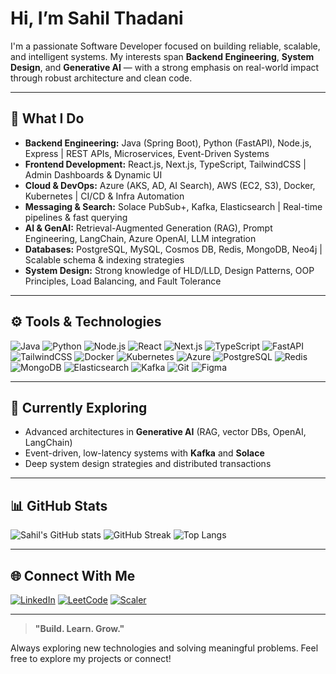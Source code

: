 # Hi, I’m **Sahil Thadani**

I'm a passionate Software Developer focused on building reliable, scalable, and intelligent systems. My interests span **Backend Engineering**, **System Design**, and **Generative AI** — with a strong emphasis on real-world impact through robust architecture and clean code.

---

## 💼 What I Do

* **Backend Engineering:** Java (Spring Boot), Python (FastAPI), Node.js, Express | REST APIs, Microservices, Event-Driven Systems
* **Frontend Development:** React.js, Next.js, TypeScript, TailwindCSS | Admin Dashboards & Dynamic UI
* **Cloud & DevOps:** Azure (AKS, AD, AI Search), AWS (EC2, S3), Docker, Kubernetes | CI/CD & Infra Automation
* **Messaging & Search:** Solace PubSub+, Kafka, Elasticsearch | Real-time pipelines & fast querying
* **AI & GenAI:** Retrieval-Augmented Generation (RAG), Prompt Engineering, LangChain, Azure OpenAI, LLM integration
* **Databases:** PostgreSQL, MySQL, Cosmos DB, Redis, MongoDB, Neo4j | Scalable schema & indexing strategies
* **System Design:** Strong knowledge of HLD/LLD, Design Patterns, OOP Principles, Load Balancing, and Fault Tolerance

---

## ⚙️ Tools & Technologies

![Java](https://img.shields.io/badge/Java-ED8B00?style=for-the-badge\&logo=openjdk\&logoColor=white)
![Python](https://img.shields.io/badge/Python-3776AB?style=for-the-badge\&logo=python\&logoColor=white)
![Node.js](https://img.shields.io/badge/Node.js-339933?style=for-the-badge\&logo=node.js\&logoColor=white)
![React](https://img.shields.io/badge/React-61DAFB?style=for-the-badge\&logo=react\&logoColor=black)
![Next.js](https://img.shields.io/badge/Next.js-000000?style=for-the-badge\&logo=nextdotjs\&logoColor=white)
![TypeScript](https://img.shields.io/badge/TypeScript-3178C6?style=for-the-badge\&logo=typescript\&logoColor=white)
![FastAPI](https://img.shields.io/badge/FastAPI-005571?style=for-the-badge\&logo=fastapi)
![TailwindCSS](https://img.shields.io/badge/TailwindCSS-38B2AC?style=for-the-badge\&logo=tailwind-css\&logoColor=white)
![Docker](https://img.shields.io/badge/Docker-2496ED?style=for-the-badge\&logo=docker\&logoColor=white)
![Kubernetes](https://img.shields.io/badge/Kubernetes-326CE5?style=for-the-badge\&logo=kubernetes\&logoColor=white)
![Azure](https://img.shields.io/badge/Azure-0078D4?style=for-the-badge\&logo=microsoftazure\&logoColor=white)
![PostgreSQL](https://img.shields.io/badge/PostgreSQL-336791?style=for-the-badge\&logo=postgresql\&logoColor=white)
![Redis](https://img.shields.io/badge/Redis-DC382D?style=for-the-badge\&logo=redis\&logoColor=white)
![MongoDB](https://img.shields.io/badge/MongoDB-4EA94B?style=for-the-badge\&logo=mongodb\&logoColor=white)
![Elasticsearch](https://img.shields.io/badge/Elasticsearch-005571?style=for-the-badge\&logo=elasticsearch)
![Kafka](https://img.shields.io/badge/Apache%20Kafka-231F20?style=for-the-badge\&logo=apachekafka\&logoColor=white)
![Git](https://img.shields.io/badge/Git-F05032?style=for-the-badge\&logo=git\&logoColor=white)
![Figma](https://img.shields.io/badge/Figma-F24E1E?style=for-the-badge\&logo=figma\&logoColor=white)

---

## 🌱 Currently Exploring

* Advanced architectures in **Generative AI** (RAG, vector DBs, OpenAI, LangChain)
* Event-driven, low-latency systems with **Kafka** and **Solace**
* Deep system design strategies and distributed transactions

---

## 📊 GitHub Stats

![Sahil's GitHub stats](https://github-readme-stats.vercel.app/api?username=theSahilThadani\&theme=catppuccin_mocha\&hide_border=true\&show_icons=true)
![GitHub Streak](https://streak-stats.demolab.com?user=theSahilThadani\&theme=catppuccin_mocha\&hide_border=true)
![Top Langs](https://github-readme-stats.vercel.app/api/top-langs/?username=theSahilThadani\&theme=catppuccin_mocha\&hide_border=true\&layout=compact)

---

## 🌐 Connect With Me

[![LinkedIn](https://img.shields.io/badge/LinkedIn-0A66C2?style=for-the-badge\&logo=linkedin\&logoColor=white)](https://www.linkedin.com/in/thesahilthadani)
[![LeetCode](https://img.shields.io/badge/LeetCode-FFA116?style=for-the-badge\&logo=leetcode\&logoColor=black)](https://leetcode.com/u/theSahilThadani/)
[![Scaler](https://img.shields.io/badge/Scaler-4A90E2?style=for-the-badge\&logo=data\:image/svg+xml;base64,PHN2ZyB3aWR0aD0iMTIiIGhlaWdodD0iMTIiIHZpZXdCb3g9IjAgMCAxMiAxMiIgZmlsbD0ibm9uZSIgeG1sbnM9Imh0dHA6Ly93d3cudzMub3JnLzIwMDAvc3ZnIj48cmVjdCB3aWR0aD0iMTIiIGhlaWdodD0iMTIiIGZpbGw9IiM0QTkwRTIiIHJ4PSIyIi8+PC9zdmc+)](https://www.scaler.com/academy/profile/536f30ae77d6)


---

> **"Build. Learn. Grow."**

Always exploring new technologies and solving meaningful problems. Feel free to explore my projects or connect!
